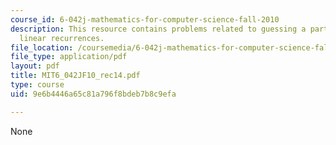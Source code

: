 ```yaml
---
course_id: 6-042j-mathematics-for-computer-science-fall-2010
description: This resource contains problems related to guessing a particular solution,
  linear recurrences.
file_location: /coursemedia/6-042j-mathematics-for-computer-science-fall-2010/9e6b4446a65c81a796f8bdeb7b8c9efa_MIT6_042JF10_rec14.pdf
file_type: application/pdf
layout: pdf
title: MIT6_042JF10_rec14.pdf
type: course
uid: 9e6b4446a65c81a796f8bdeb7b8c9efa

---
```

None